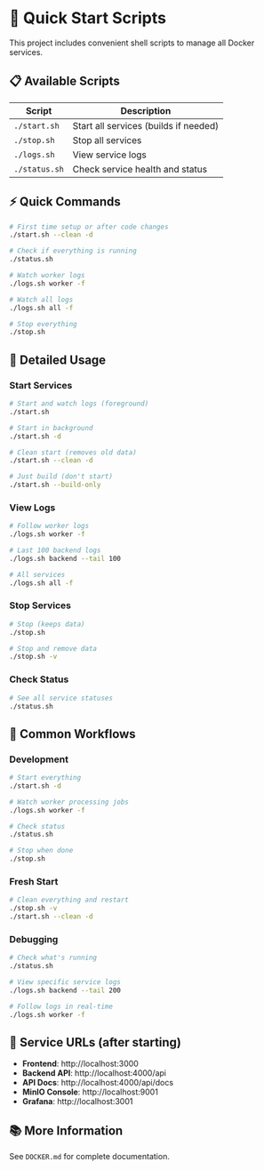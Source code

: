 # 🚀 Quick Start Scripts

This project includes convenient shell scripts to manage all Docker services.

## 📋 Available Scripts

| Script | Description |
|--------|-------------|
| `./start.sh` | Start all services (builds if needed) |
| `./stop.sh` | Stop all services |
| `./logs.sh` | View service logs |
| `./status.sh` | Check service health and status |

## ⚡ Quick Commands

```bash
# First time setup or after code changes
./start.sh --clean -d

# Check if everything is running
./status.sh

# Watch worker logs
./logs.sh worker -f

# Watch all logs
./logs.sh all -f

# Stop everything
./stop.sh
```

## 📖 Detailed Usage

### Start Services
```bash
# Start and watch logs (foreground)
./start.sh

# Start in background
./start.sh -d

# Clean start (removes old data)
./start.sh --clean -d

# Just build (don't start)
./start.sh --build-only
```

### View Logs
```bash
# Follow worker logs
./logs.sh worker -f

# Last 100 backend logs
./logs.sh backend --tail 100

# All services
./logs.sh all -f
```

### Stop Services
```bash
# Stop (keeps data)
./stop.sh

# Stop and remove data
./stop.sh -v
```

### Check Status
```bash
# See all service statuses
./status.sh
```

## 🎯 Common Workflows

### Development
```bash
# Start everything
./start.sh -d

# Watch worker processing jobs
./logs.sh worker -f

# Check status
./status.sh

# Stop when done
./stop.sh
```

### Fresh Start
```bash
# Clean everything and restart
./stop.sh -v
./start.sh --clean -d
```

### Debugging
```bash
# Check what's running
./status.sh

# View specific service logs
./logs.sh backend --tail 200

# Follow logs in real-time
./logs.sh worker -f
```

## 🔗 Service URLs (after starting)

- **Frontend**: http://localhost:3000
- **Backend API**: http://localhost:4000/api
- **API Docs**: http://localhost:4000/api/docs
- **MinIO Console**: http://localhost:9001
- **Grafana**: http://localhost:3001

## 📚 More Information

See `DOCKER.md` for complete documentation.
